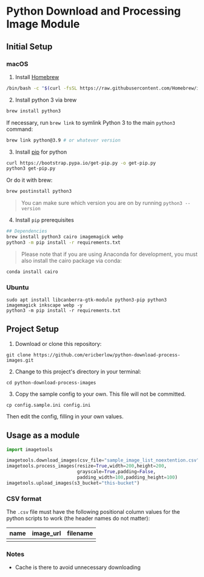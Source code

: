 # Python Download and Processing Image Module
## Initial Setup
### macOS
1. Install [Homebrew](https://brew.sh/)
```bash
/bin/bash -c "$(curl -fsSL https://raw.githubusercontent.com/Homebrew/install/HEAD/install.sh)"
```
2. Install python 3 via brew
```bash
brew install python3
```
If necessary, run `brew link` to symlink Python 3 to the main `python3` command: 
```bash
brew link python@3.9 # or whatever version
```
3. Install [pip](https://pypi.org/project/pip/) for python

```bash
curl https://bootstrap.pypa.io/get-pip.py -o get-pip.py
python3 get-pip.py
```
Or do it with brew:
```bash
brew postinstall python3
```
> You can make sure which version you are on by running `python3 --version`

4. Install `pip` prerequisites
```bash
## Dependencies
brew install python3 cairo imagemagick webp
python3 -m pip install -r requirements.txt
```
> Please note that if you are using Anaconda for development, you must also install the cairo package via conda:
```bash
conda install cairo
```
### Ubuntu
```
sudo apt install libcanberra-gtk-module python3-pip python3 imagemagick inkscape webp -y
python3 -m pip install -r requirements.txt
```
## Project Setup
1. Download or clone this repository: 
```
git clone https://github.com/ericberlow/python-download-process-images.git
```
2. Change to this project's directory in your terminal: 
```
cd python-download-process-images
```
3. Copy the sample config to your own. This file will not be committed.
```
cp config.sample.ini config.ini
```
Then edit the config, filling in your own values.

## Usage as a module
```python
import imagetools

imagetools.download_images(csv_file="sample_image_list_noextention.csv")
imagetools.process_images(resize=True,width=200,height=200,
                          grayscale=True,padding=False,
                          padding_width=100,padding_height=100)
imagetools.upload_images(s3_bucket="this-bucket")
```
### CSV format
The `.csv` file must have the following positional column values for the python scripts to work  (the header names do not matter):

| name | image_url | filename |
|------|-----------|----------|
|      |           |          |

### Notes
- Cache is there to avoid unnecessary downloading

